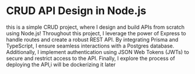 # CRUD API Design in Node.js

this is a simple CRUD project, where I design and build APIs from scratch using Node.js! Throughout this project, I leverage the power of Express to handle routes and create a robust REST API. By integrating Prisma and TypeScript, I ensure seamless interactions with a Postgres database. Additionally, I implement authentication using JSON Web Tokens (JWTs) to secure and restrict access to the API. Finally, I explore the process of deploying the API,i will be dockerizing it later
